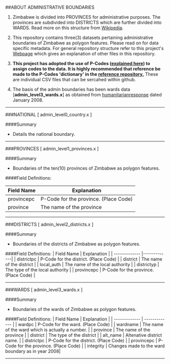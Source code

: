 ##ABOUT ADMINISTRATIVE BOUNDARIES


1. Zimbabwe is divided into PROVINCES for administrative purposes. The provinces are subdivided into DISTRICTS which are further divided into WARDS. Read more on this structure from [Wikipedia](http://en.wikipedia.org/wiki/Subdivisions_of_Zimbabwe). 

2. This repository contains three(3) datasets pertaining administrative boundaries of Zimbabwe as polygon features. Please read on for data specific metadata. For general repository structure refer to this project's [Webpage](http://zimgeospatial.github.io/) which gives an explanation of other files in this repository. 

3. **This project has adopted the use of P-Codes ([explained here](http://geocode-encyclopedia.info/p_code)) to assign codes to the data. It is highly recommended that reference be made to the P-Codes 'dictionary' in the [reference repository.](https://gi♠thub.com/zimgeospatial/reference)** These are individual CSV files that can be sercahed within github.

4. The basis of the admin boundaries has been wards data [**admin_level3_wards.x**] as obtained from [humanitarianresponse](http://www.humanitarianresponse.info/operations/zimbabwe/dataset/zimbabwe-admin-level-3-boundaries) dated January 2008.

---
###NATIONAL [ admin_level0_country.x ]

####Summary
- Details the national boundary.

---
###PROVINCES [ admin_level1_provinces.x ]

####Summary
- Boundaries of the ten(10) provinces of Zimbabwe as polygon features.

####Field Definitions:

| Field Name        | Explanation          | 
| ------------- |-------------| 
| provincepc      | P-Code for the province. (Place Code) |
| province      | The name of the province      | 


---
###DISTRICTS [ admin_level2_districts.x ]

####Summary 
- Boundaries of the districts of Zimbabwe as polygon features.

####Field Definitions:
| Field Name        | Explanation          | 
| ------------- |-------------| 
| districtpc      | P-Code for the district. (Place Code) |
| district      | The name of the district      | 
| local_auth      | The name of the local authority      | 
| districtyp      | The type of the local authority      | 
| provincepc      | P-Code for the province. (Place Code) |

---
###WARDS [ admin_level3_wards.x ]

####Summary 
- Boundaries of the wards of Zimbabwe as polygon features.

####Field Definitions:
| Field Name    | Explanation                                      |
| ------------- | -------------                                    |
| wardpc        | P-Code for the ward. (Place Code)                |
| wardname      | The name of the ward which is actually a number. |
| province      | The name of the province                         |
| district      | The type of the district                         |
| alt_name     | Altenative district name.                        |
| districtpc        | P-Code for the district. (Place Code)                |
| provincepc        | P-Code for the province. (Place Code)                |
| integrity     | Changes made to the ward boundary as in year 2008|


---